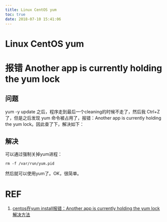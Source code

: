 ```yaml
---
title: Linux CentOS yum
toc: true
date: 2018-07-10 15:41:06
---
```

# Linux CentOS yum

# 报错 Another app is currently holding the yum lock

## 问题

yum -y update 之后，程序走到最后一个cleaning的时候不走了，然后我 Ctrl+Z 了，但是之后发现 yum 命令被占用了，报错：Another app is currently holding the yum lock。因此查了下，解决如下：


## 解决

可以通过强制关掉yum进程：

```
rm -f /var/run/yum.pid
```

然后就可以使用yum了。OK，很简单。


# REF

1. [centos在yum install报错：Another app is currently holding the yum lock解决方法](https://www.cnblogs.com/jincon/p/3371471.html)
